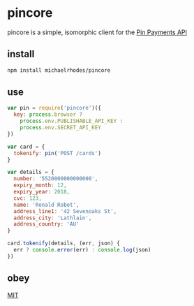 # pincore

pincore is a simple, isomorphic client for the [Pin Payments API](https://pin.net.au/developers/api-reference)

## install

```sh
npm install michaelrhodes/pincore
```

## use

```js
var pin = require('pincore')({
  key: process.browser ?
    process.env.PUBLISHABLE_API_KEY :
    process.env.SECRET_API_KEY
})

var card = {
  tokenify: pin('POST /cards')
}

var details = {
  number: '5520000000000000',
  expiry_month: 12,
  expiry_year: 2018,
  cvc: 123,
  name: 'Ronald Robot',
  address_line1: '42 Sevenoaks St',
  address_city: 'Lathlain',
  address_country: 'AU'
}

card.tokenify(details, (err, json) {
  err ? console.error(err) : console.log(json)
})
```

## obey

[MIT](http://opensource.org/licenses/MIT)
